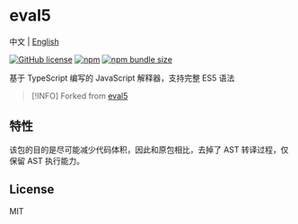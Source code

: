 # eval5

中文 | [English](./README.md)

[![GitHub license](https://img.shields.io/badge/license-MIT-blue.svg)](https://github.com/HuolalaTech/eval5/blob/master/LICENSE)
[![npm](https://img.shields.io/npm/v/@huolala-tech/eval5)](https://www.npmjs.com/package/@huolala-tech/eval5)
[![npm bundle size](https://img.shields.io/bundlephobia/min/eval5)](https://unpkg.com/browse/@huolala-tech/eval5/dist/umd/index.min.js)


基于 TypeScript 编写的 JavaScript 解释器，支持完整 ES5 语法

> [!INFO]
> Forked from [eval5](https://github.com/bplok20010/eval5)

## 特性

该包的目的是尽可能减少代码体积，因此和原包相比，去掉了 AST 转译过程，仅保留 AST 执行能力。

## License

MIT
